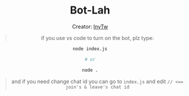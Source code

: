 <div align="center">
    <h1 id="Bot-lah">Bot-Lah</h1>

Creator: [InyTw](https://youtube.com/@InyTw87)

> if you use vs code to turn on the bot, plz type:
```bash
node index.js

# or

node .
```
> and if you need change chat id
>you can go to `index.js` and edit `// <== join's & leave's chat id`

</div>